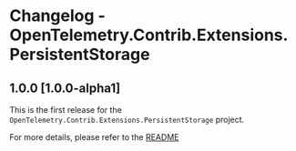 # Changelog - OpenTelemetry.Contrib.Extensions.PersistentStorage

## 1.0.0 [1.0.0-alpha1]

This is the first release for the `OpenTelemetry.Contrib.Extensions.PersistentStorage`
project.

For more details, please refer to the
[README](README.md)
